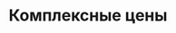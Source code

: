 ---
title: Комплексные цены
layout: category
category: "net-rates"
permalink: /ru/category/net-rates
lang: ru
---